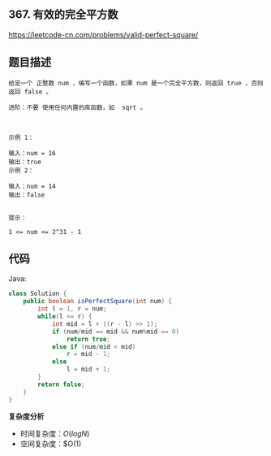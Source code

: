 ## 367. 有效的完全平方数

https://leetcode-cn.com/problems/valid-perfect-square/

## 题目描述

```
给定一个 正整数 num ，编写一个函数，如果 num 是一个完全平方数，则返回 true ，否则返回 false 。

进阶：不要 使用任何内置的库函数，如  sqrt 。

 

示例 1：

输入：num = 16
输出：true
示例 2：

输入：num = 14
输出：false
 

提示：

1 <= num <= 2^31 - 1

```


## 代码

Java:
```Java
class Solution {
    public boolean isPerfectSquare(int num) {
        int l = 1, r = num;
        while(l <= r) {
            int mid = l + ((r - l) >> 1);
            if (num/mid == mid && num%mid == 0)
                return true;
            else if (num/mid < mid)
                r = mid - 1;
            else 
                l = mid + 1;
        }
        return false;
    }
}
```

**复杂度分析**

- 时间复杂度：$O(logN)$
- 空间复杂度：$O(1)
